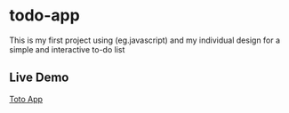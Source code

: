 # todo-app
This is  my  first project using (eg.javascript) and my individual design for a simple and  interactive to-do list

## Live Demo
[Toto App](https://joker-bat.github.io/todo-app/)
